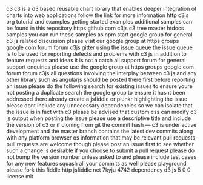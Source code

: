 c3 c3 is a d3 based reusable chart library that enables deeper integration of charts into web applications follow the link for more information http c3js org tutorial and examples getting started examples additional samples can be found in this repository https github com c3js c3 tree master htdocs samples you can run these samples as npm start google group for general c3 js related discussion please visit our google group at https groups google com forum forum c3js gitter using the issue queue the issue queue is to be used for reporting defects and problems with c3 js in addition to feature requests and ideas it is not a catch all support forum for general support enquiries please use the google group at https groups google com forum forum c3js all questions involving the interplay between c3 js and any other library such as angularjs should be posted there first before reporting an issue please do the following search for existing issues to ensure youre not posting a duplicate search the google group to ensure it hasnt been addressed there already create a jsfiddle or plunkr highlighting the issue please dont include any unnecessary dependencies so we can isolate that the issue is in fact with c3 please be advised that custom css can modify c3 js output when posting the issue please use a descriptive title and include the version of c3 or if cloning from git the commit hash — c3 is under active development and the master branch contains the latest dev commits along with any platform browser os information that may be relevant pull requests pull requests are welcome though please post an issue first to see whether such a change is desirable if you choose to submit a pull request please do not bump the version number unless asked to and please include test cases for any new features squash all your commits as well please playground please fork this fiddle http jsfiddle net 7kyju 4742 dependency d3 js 5 0 0 license mit